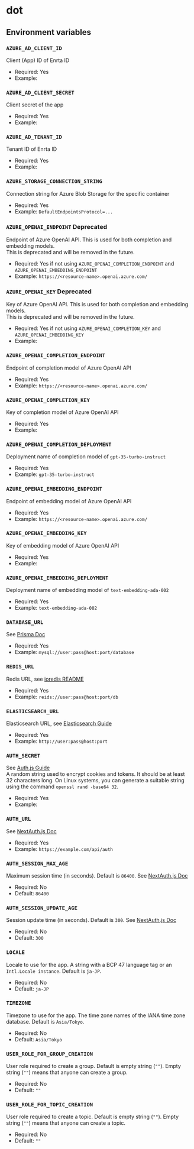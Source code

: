 # dot

## Environment variables

### `AZURE_AD_CLIENT_ID`
Client (App) ID of Enrta ID
- Required: Yes
- Example: 

### `AZURE_AD_CLIENT_SECRET`
Client secret of the app
- Required: Yes
- Example: 

### `AZURE_AD_TENANT_ID`
Tenant ID of Enrta ID
- Required: Yes
- Example: 

### `AZURE_STORAGE_CONNECTION_STRING`
Connection string for Azure Blob Storage for the specific container
- Required: Yes
- Example: `DefaultEndpointsProtocol=...`

### `AZURE_OPENAI_ENDPOINT` **Deprecated**
Endpoint of Azure OpenAI API. This is used for both completion and embedding models.  
This is deprecated and will be removed in the future.
- Required: Yes if not using `AZURE_OPENAI_COMPLETION_ENDPOINT` and `AZURE_OPENAI_EMBEDDING_ENDPOINT`
- Example: `https://<resource-name>.openai.azure.com/`

### `AZURE_OPENAI_KEY` **Deprecated**
Key of Azure OpenAI API. This is used for both completion and embedding models.  
This is deprecated and will be removed in the future.
- Required: Yes if not using `AZURE_OPENAI_COMPLETION_KEY` and `AZURE_OPENAI_EMBEDDING_KEY`
- Example: 

### `AZURE_OPENAI_COMPLETION_ENDPOINT`
Endpoint of completion model of Azure OpenAI API
- Required: Yes
- Example: `https://<resource-name>.openai.azure.com/`

### `AZURE_OPENAI_COMPLETION_KEY`
Key of completion model of Azure OpenAI API
- Required: Yes
- Example:

### `AZURE_OPENAI_COMPLETION_DEPLOYMENT`
Deployment name of completion model of `gpt-35-turbo-instruct`
- Required: Yes
- Example: `gpt-35-turbo-instruct`

### `AZURE_OPENAI_EMBEDDING_ENDPOINT`
Endpoint of embedding model of Azure OpenAI API
- Required: Yes
- Example: `https://<resource-name>.openai.azure.com/`

### `AZURE_OPENAI_EMBEDDING_KEY`
Key of embedding model of Azure OpenAI API
- Required: Yes
- Example:

### `AZURE_OPENAI_EMBEDDING_DEPLOYMENT`
Deployment name of embedding model of `text-embedding-ada-002`
- Required: Yes
- Example: `text-embedding-ada-002`

### `DATABASE_URL`
See [Prisma Doc](https://www.prisma.io/docs/reference/database-reference/connection-urls)
- Required: Yes
- Example: `mysql://user:pass@host:port/database`

### `REDIS_URL`
Redis URL, see [ioredis README](https://github.com/redis/ioredis)
- Required: Yes
- Example: `reids://user:pass@host:port/db`

### `ELASTICSEARCH_URL`
Elasticsearch URL, see [Elasticsearch Guide](https://www.elastic.co/guide/en/elasticsearch/client/javascript-api/current/client-connecting.html)
- Required: Yes
- Example: `http://user:pass@host:port`

### `AUTH_SECRET`
See [Auth.js Guide](https://authjs.dev/getting-started/deployment#environment-variables)  
A random string used to encrypt cookies and tokens. It should be at least 32 characters long.
On Linux systems, you can generate a suitable string using the command `openssl rand -base64 32`.
- Required: Yes
- Example: 

### `AUTH_URL`
See [NextAuth.js Doc](https://next-auth.js.org/configuration/options)
- Required: Yes
- Example: `https://example.com/api/auth`

### `AUTH_SESSION_MAX_AGE`
Maximum session time (in seconds). Default is `86400`. See [NextAuth.js Doc](https://next-auth.js.org/configuration/options)
- Required: No
- Default: `86400`

### `AUTH_SESSION_UPDATE_AGE`
Session update time (in seconds). Default is `300`. See [NextAuth.js Doc](https://next-auth.js.org/configuration/options)
- Required: No
- Default: `300`

### `LOCALE`
Locale to use for the app. A string with a BCP 47 language tag or an `Intl.Locale instance`. Default is `ja-JP`.
- Required: No
- Default: `ja-JP`

### `TIMEZONE`
Timezone to use for the app. The time zone names of the IANA time zone database. Default is `Asia/Tokyo`.
- Required: No
- Default: `Asia/Tokyo`

### `USER_ROLE_FOR_GROUP_CREATION`
User role required to create a group. Default is empty string (`""`). Empty string (`""`) means that anyone can create a group.
- Required: No
- Default: `""`

### `USER_ROLE_FOR_TOPIC_CREATION`
User role required to create a topic. Default is empty string (`""`). Empty string (`""`) means that anyone can create a topic.
- Required: No
- Default: `""`
